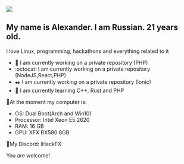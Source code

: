 ![](https://github.com/iHackFX/iHackFX/raw/master/banner.gif)

## My name is Alexander. I am Russian. 21 years old.
I love Linux, programming, hackathons and everything related to it

- 🔭 I am currently working on a private repository (PHP)
- :octocat: I am currently working on a private repository (NodeJS,React,PHP)
- ✒️ I am currently working on a private repository (Ionic)
- 🌱 I am currently learning C++, Rust and PHP

🌌At the moment my computer is:
- OS: Dual Boot(Arch and Win10)
- Processor: Intel Xeon E5 2620
- RAM: 16 GB
- GPU: XFX RX580 8GB

📱My Discord: iHackFX

You are welcome!

<!--
**iHackFX/iHackFX** is a ✨ _special_ ✨ repository because its `README.md` (this file) appears on your GitHub profile.

Here are some ideas to get you started:

- 🔭 I’m currently working on ...
- 🌱 I’m currently learning ...
- 👯 I’m looking to collaborate on ...
- 🤔 I’m looking for help with ...
- 💬 Ask me about ...
- 📫 How to reach me: ...
- 😄 Pronouns: ...
- ⚡ Fun fact: ...
-->
